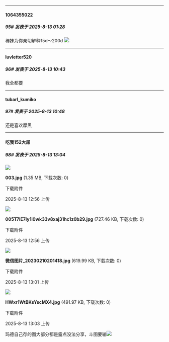 ﻿
*****

####  1064355022  
##### 95#       发表于 2025-8-13 01:28

棒妹为你亲切解释15d～200d
<img src="https://s1.locimg.com/2025/08/13/ea48f22391b4a.jpeg" referrerpolicy="no-referrer">


*****

####  luvletter520  
##### 96#       发表于 2025-8-13 10:43

我全都要


*****

####  tubarl_kumiko  
##### 97#       发表于 2025-8-13 10:48

还是喜欢厚黑


*****

####  吃我152大屌  
##### 98#       发表于 2025-8-13 13:04

<img src="https://img.stage1st.com/forum/202508/13/125632u65ic38i3dmkib77.jpg" referrerpolicy="no-referrer">

<strong>003.jpg</strong> (1.35 MB, 下载次数: 0)

下载附件

2025-8-13 12:56 上传

<img src="https://img.stage1st.com/forum/202508/13/125631uyvukr1r1mmz0roj.jpg" referrerpolicy="no-referrer">

<strong>005T7IE7ly1i0wk33v8xaj31hc1z0b29.jpg</strong> (727.46 KB, 下载次数: 0)

下载附件

2025-8-13 12:56 上传

<img src="https://img.stage1st.com/forum/202508/13/130113lktyuy9n2u0yfl90.jpg" referrerpolicy="no-referrer">

<strong>微信图片_20230210201418.jpg</strong> (619.99 KB, 下载次数: 0)

下载附件

2025-8-13 13:01 上传

<img src="https://img.stage1st.com/forum/202508/13/130340yfrpfphrrxr0vgvp.jpg" referrerpolicy="no-referrer">

<strong>HWxr1WtBKsYscMX4.jpg</strong> (491.97 KB, 下载次数: 0)

下载附件

2025-8-13 13:03 上传

玛德自己存的图大部分都是露点没法分享，斗图要输<img src="https://static.stage1st.com/image/smiley/face2017/094.png" referrerpolicy="no-referrer">

